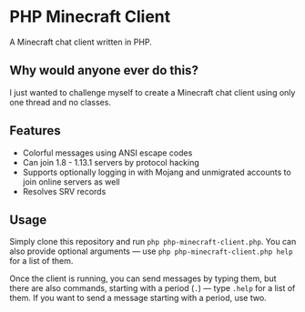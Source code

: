 # PHP Minecraft Client

A Minecraft chat client written in PHP.

## Why would anyone ever do this?

I just wanted to challenge myself to create a Minecraft chat client using only one thread and no classes.

## Features

- Colorful messages using ANSI escape codes
- Can join 1.8 - 1.13.1 servers by protocol hacking
- Supports optionally logging in with Mojang and unmigrated accounts to join online servers as well
- Resolves SRV records

## Usage

Simply clone this repository and run `php php-minecraft-client.php`. You can also provide optional arguments — use `php php-minecraft-client.php help` for a list of them.

Once the client is running, you can send messages by typing them, but there are also commands, starting with a period (`.`) — type `.help` for a list of them. If you want to send a message starting with a period, use two.
